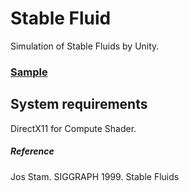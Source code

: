 # Stable Fluid

Simulation of Stable Fluids by Unity.

### [Sample](https://youtu.be/maLvWXpnmSw)
  

## System requirements
DirectX11 for Compute Shader.  
  
  
  
##### Reference
Jos Stam. SIGGRAPH 1999. Stable Fluids
